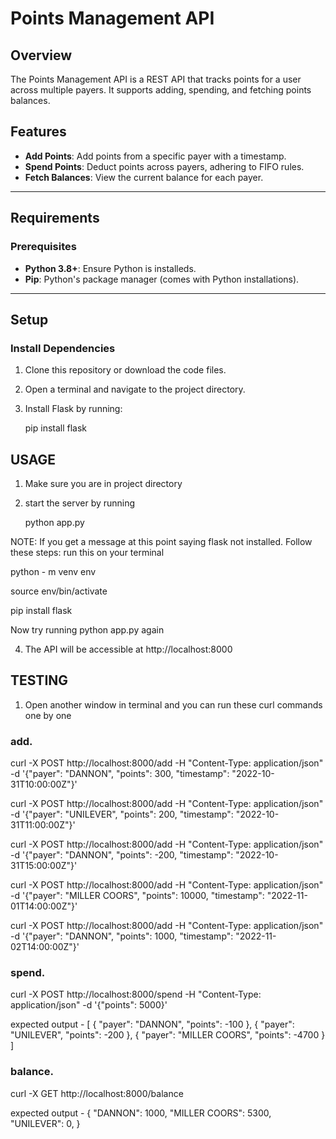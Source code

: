# Points Management API

## Overview

The Points Management API is a REST API that tracks points for a user across multiple payers. It supports adding, spending, and fetching points balances.

## Features

- **Add Points**: Add points from a specific payer with a timestamp.
- **Spend Points**: Deduct points across payers, adhering to FIFO rules.
- **Fetch Balances**: View the current balance for each payer.

---

## Requirements

### Prerequisites

- **Python 3.8+**: Ensure Python is installeds.
- **Pip**: Python's package manager (comes with Python installations).

---

## Setup

### Install Dependencies

1. Clone this repository or download the code files.
2. Open a terminal and navigate to the project directory.
3. Install Flask by running:
   
   pip install flask

## USAGE

1. Make sure you are in project directory
2. start the server by running
   
   python app.py

NOTE: If you get a message at this point saying flask not installed. Follow these steps:
run this on your terminal 
   
   python - m venv env
   
   source env/bin/activate
   
   pip install flask
   
Now try running python app.py again

4. The API will be accessible at http://localhost:8000

## TESTING

1.  Open another window in terminal and you can run these curl commands one by one

### add.

curl -X POST http://localhost:8000/add -H "Content-Type: application/json" -d '{"payer": "DANNON", "points": 300, "timestamp": "2022-10-31T10:00:00Z"}'

curl -X POST http://localhost:8000/add -H "Content-Type: application/json" -d '{"payer": "UNILEVER", "points": 200, "timestamp": "2022-10-31T11:00:00Z"}'

curl -X POST http://localhost:8000/add -H "Content-Type: application/json" -d '{"payer": "DANNON", "points": -200, "timestamp": "2022-10-31T15:00:00Z"}'

curl -X POST http://localhost:8000/add -H "Content-Type: application/json" -d '{"payer": "MILLER COORS", "points": 10000, "timestamp": "2022-11-01T14:00:00Z"}'

curl -X POST http://localhost:8000/add -H "Content-Type: application/json" -d '{"payer": "DANNON", "points": 1000, "timestamp": "2022-11-02T14:00:00Z"}'

### spend.

curl -X POST http://localhost:8000/spend -H "Content-Type: application/json" -d '{"points": 5000}'

expected output -
[
{ "payer": "DANNON", "points": -100 },
{ "payer": "UNILEVER", "points": -200 },
{ "payer": "MILLER COORS", "points": -4700 }
]

### balance.

curl -X GET http://localhost:8000/balance

expected output -
{
"DANNON": 1000,
"MILLER COORS": 5300,
"UNILEVER": 0,
}
